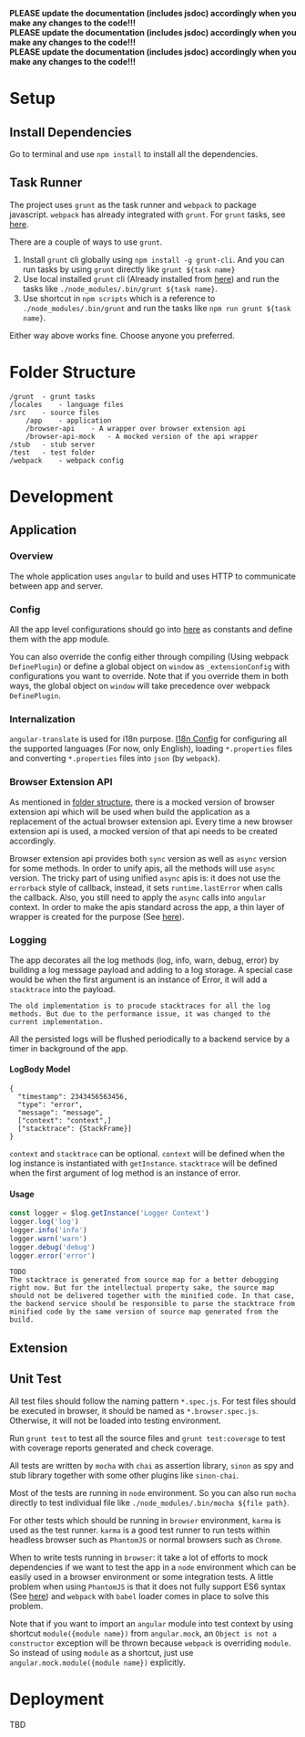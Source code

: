 **PLEASE update the documentation (includes jsdoc) accordingly when you make any changes to the code!!!**<br/>
**PLEASE update the documentation (includes jsdoc) accordingly when you make any changes to the code!!!**<br/>
**PLEASE update the documentation (includes jsdoc) accordingly when you make any changes to the code!!!**<br/>

# Setup

## Install Dependencies

Go to terminal and use `npm install` to install all the dependencies. 

## Task Runner

The project uses `grunt` as the task runner and `webpack` to package javascript. `webpack` has already integrated with `grunt`. For `grunt` tasks, see [here](grunt/README.md).

There are a couple of ways to use `grunt`.
 
1. Install `grunt` cli globally using `npm install -g grunt-cli`. And you can run tasks by using `grunt` directly like `grunt ${task name}`
2. Use local installed `grunt` cli (Already installed from [here](#install-dependencies)) and run the tasks like `./node_modules/.bin/grunt ${task name}`.
3. Use shortcut in `npm scripts` which is a reference to `./node_modules/.bin/grunt` and run the tasks like `npm run grunt ${task name}`. 

Either way above works fine. Choose anyone you preferred. 

# Folder Structure

```
/grunt  - grunt tasks
/locales    - language files
/src    - source files
    /app    - application
    /browser-api    - A wrapper over browser extension api
    /browser-api-mock   - A mocked version of the api wrapper
/stub   - stub server
/test   - test folder
/webpack    - webpack config
```

# Development

## Application

### Overview
The whole application uses `angular` to build and uses HTTP to communicate between app and server.
 
### Config
All the app level configurations should go into [here](src/app/core/constant) as constants and define them with the app module.

You can also override the config either through compiling (Using webpack `DefinePlugin`) or define a global object on `window` as `_extensionConfig` with configurations you want to override. Note that if you override them in both ways, the global object on `window` will take precedence over webpack `DefinePlugin`.

### Internalization
`angular-translate` is used for i18n purpose. [I18n Config](src/app/core/config/i18n.js) for configuring all the supported languages (For now, only English), loading `*.properties` files and converting `*.properties` files into `json` (by `webpack`). 

### Browser Extension API
As mentioned in [folder structure](#folder-structure), there is a mocked version of browser extension api which will be used when build the application as a replacement of the actual browser extension api. Every time a new browser extension api is used, a mocked version of that api needs to be created accordingly.
 
Browser extension api provides both `sync` version as well as `async` version for some methods. In order to unify apis, all the methods will use `async` version. The tricky part of using unified `async` apis is: it does not use the `errorback` style of callback, instead, it sets `runtime.lastError` when calls the callback. Also, you still need to apply the `async` calls into `angular` context. In order to make the apis standard across the app, a thin layer of wrapper is created for the purpose (See [here](src/app/browser)).

### Logging
The app decorates all the log methods (log, info, warn, debug, error) by building a log message payload and adding to a log storage. A special case would be when the first argument is an instance of Error, it will add a `stacktrace` into the payload. 

```
The old implementation is to procude stacktraces for all the log methods. But due to the performance issue, it was changed to the current implementation.
```

All the persisted logs will be flushed periodically to a backend service by a timer in background of the app. 

#### LogBody Model
```
{
  "timestamp": 2343456563456,
  "type": "error",
  "message": "message",
  ["context": "context",]
  ["stacktrace": {StackFrame}]
}
```

`context` and `stacktrace` can be optional. `context` will be defined when the log instance is instantiated with `getInstance`. `stacktrace` will be defined when the first argument of log method is an instance of error.

#### Usage
```javascript
const logger = $log.getInstance('Logger Context')
logger.log('log')
logger.info('info')
logger.warn('warn')
logger.debug('debug')
logger.error('error')
```

````
TODO
The stacktrace is generated from source map for a better debugging right now. But for the intellectual property sake, the source map should not be delivered together with the minified code. In that case, the backend service should be responsible to parse the stacktrace from minified code by the same version of source map generated from the build.
````

## Extension

## Unit Test

All test files should follow the naming pattern `*.spec.js`. For test files should be executed in browser, it should be named as `*.browser.spec.js`. Otherwise, it will not be loaded into testing environment.

Run `grunt test` to test all the source files and `grunt test:coverage` to test with coverage reports generated and check coverage. 

All tests are written by `mocha` with `chai` as assertion library, `sinon` as spy and stub library together with some other plugins like `sinon-chai`. 

Most of the tests are running in `node` environment. So you can also run `mocha` directly to test individual file like `./node_modules/.bin/mocha ${file path}`. 

For other tests which should be running in `browser` environment, `karma` is used as the test runner. `karma` is a good test runner to run tests within headless browser such as `PhantomJS` or normal browsers such as `Chrome`. 

When to write tests running in `browser`: it take a lot of efforts to mock dependencies if we want to test the app in a `node` environment which can be easily used in a browser environment or some integration tests. A little problem when using `PhantomJS` is that it does not fully support ES6 syntax (See [here](https://github.com/ariya/phantomjs/issues/14506#issuecomment-251611067)) and `webpack` with `babel` loader comes in place to solve this problem.

Note that if you want to import an `angular` module into test context by using shortcut `module({module name})` from `angular.mock`, an `Object is not a constructor` exception will be thrown because `webpack` is overriding `module`. So instead of using `module` as a shortcut, just use `angular.mock.module({module name})` explicitly.
 
# Deployment
TBD
